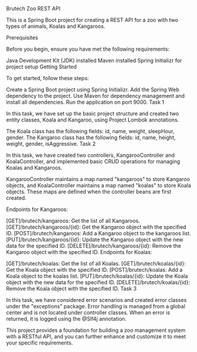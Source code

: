 Brutech Zoo REST API

This is a Spring Boot project for creating a REST API for a zoo with two types of animals, Koalas and Kangaroos.

Prerequisites

Before you begin, ensure you have met the following requirements:

Java Development Kit (JDK) installed
Maven installed
Spring Initializr for project setup
Getting Started

To get started, follow these steps:

Create a Spring Boot project using Spring Initializr.
Add the Spring Web dependency to the project.
Use Maven for dependency management and install all dependencies.
Run the application on port 9000.
Task 1

In this task, we have set up the basic project structure and created two entity classes, Koala and Kangaroo, using Project Lombok annotations.

The Koala class has the following fields: id, name, weight, sleepHour, gender.
The Kangaroo class has the following fields: id, name, height, weight, gender, isAggressive.
Task 2

In this task, we have created two controllers, KangarooController and KoalaController, and implemented basic CRUD operations for managing Koalas and Kangaroos.

KangarooController maintains a map named "kangaroos" to store Kangaroo objects, and KoalaController maintains a map named "koalas" to store Koala objects. These maps are defined when the controller beans are first created.

Endpoints for Kangaroos:

[GET]/brutech/kangaroos: Get the list of all Kangaroos.
[GET]/brutech/kangaroos/{id}: Get the Kangaroo object with the specified ID.
[POST]/brutech/kangaroos: Add a Kangaroo object to the kangaroos list.
[PUT]/brutech/kangaroos/{id}: Update the Kangaroo object with the new data for the specified ID.
[DELETE]/brutech/kangaroos/{id}: Remove the Kangaroo object with the specified ID.
Endpoints for Koalas:

[GET]/brutech/koalas: Get the list of all Koalas.
[GET]/brutech/koalas/{id}: Get the Koala object with the specified ID.
[POST]/brutech/koalas: Add a Koala object to the koalas list.
[PUT]/brutech/koalas/{id}: Update the Koala object with the new data for the specified ID.
[DELETE]/brutech/koalas/{id}: Remove the Koala object with the specified ID.
Task 3

In this task, we have considered error scenarios and created error classes under the "exceptions" package. Error handling is managed from a global center and is not located under controller classes. When an error is returned, it is logged using the @Slf4j annotation.

This project provides a foundation for building a zoo management system with a RESTful API, and you can further enhance and customize it to meet your specific requirements.
